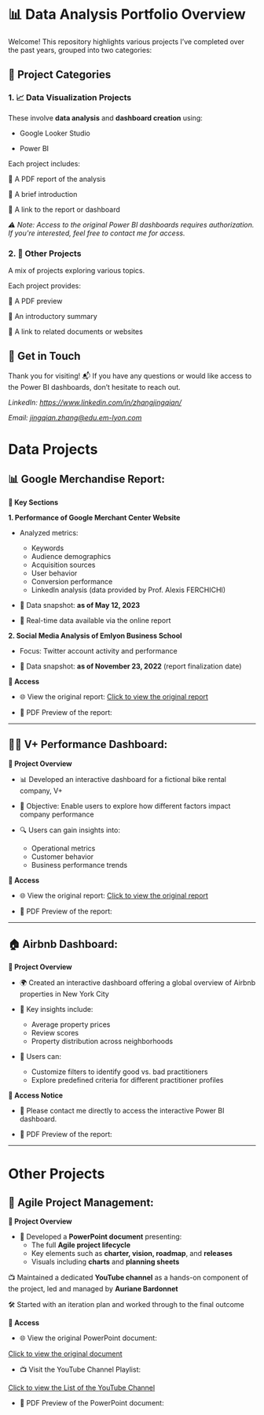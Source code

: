 # 📊 Data Analysis Portfolio Overview
Welcome! This repository highlights various projects I’ve completed over the past years, grouped into two categories:

## 🧩 Project Categories
### 1. 📈 Data Visualization Projects
These involve **data analysis** and **dashboard creation** using:

 - Google Looker Studio

 - Power BI

Each project includes:

📄 A PDF report of the analysis

📝 A brief introduction

🔗 A link to the report or dashboard

*⚠️ Note: Access to the original Power BI dashboards requires authorization.*
*If you're interested, feel free to contact me for access.*

### 2. 🧠 Other Projects
A mix of projects exploring various topics.

Each project provides:

📄 A PDF preview

📝 An introductory summary

🔗 A link to related documents or websites

## 🤝 Get in Touch
Thank you for visiting!
📬 If you have any questions or would like access to the Power BI dashboards, don’t hesitate to reach out. 

*LinkedIn: https://www.linkedin.com/in/zhangjingqian/*

*Email: jingqian.zhang@edu.em-lyon.com*



# **Data Projects**

## 📊 Google Merchandise Report: 

**📌 Key Sections**

**1. Performance of Google Merchant Center Website**

- Analyzed metrics:
  - Keywords
  - Audience demographics
  - Acquisition sources
  - User behavior
  - Conversion performance
  - LinkedIn analysis (data provided by Prof. Alexis FERCHICHI)

- 📅 Data snapshot: **as of May 12, 2023**

- 🔄 Real-time data available via the online report

**2. Social Media Analysis of Emlyon Business School**

- Focus: Twitter account activity and performance

- 📅 Data snapshot: **as of November 23, 2022** (report finalization date)

**🔗 Access**

- 🌐 View the original report: [Click to view the original report](https://lookerstudio.google.com/reporting/ad490fbf-4f46-4ab4-81a9-3533b4d3a30b/page/p_3q2nhog10c)

- 📄 PDF Preview of the report:

<object data="GoogleMerchandiseReport.pdf" width="650" height="650" type='application/pdf'></object>

---

## 🚴‍♂️ V+ Performance Dashboard:

**📌 Project Overview**
- 📊 Developed an interactive dashboard for a fictional bike rental company, V+

- 🎯 Objective: Enable users to explore how different factors impact company performance

- 🔍 Users can gain insights into:
  - Operational metrics
  - Customer behavior
  - Business performance trends

**🔗 Access**

- 🌐 View the original report: [Click to view the original report](https://lookerstudio.google.com/reporting/3022e5e8-4987-4f9e-a16f-4cb14fad147e/page/p_19fry1a03c)

- 📄 PDF Preview of the report:

<object data="V+_Performance_Dashboard.pdf" width="650" height="650" type='application/pdf'></object>

---

## 🏠 Airbnb Dashboard:

**📌 Project Overview**
- 🌍 Created an interactive dashboard offering a global overview of Airbnb properties in New York City

- 🧩 Key insights include:
  -  Average property prices
  - Review scores
  - Property distribution across neighborhoods

- 🎯 Users can:
  - Customize filters to identify good vs. bad practitioners
  - Explore predefined criteria for different practitioner profiles

**🔐 Access Notice**

- 📩 Please contact me directly to access the interactive Power BI dashboard.

- 📄 PDF Preview of the report:

<object data="PowerBI_AirBnB_Dashboard.pdf" width="650" height="650" type='application/pdf'></object>

***

# **Other Projects**

## 🧠 Agile Project Management:
**📌 Project Overview**
- 📄 Developed a **PowerPoint document** presenting:
  - The full **Agile project lifecycle**
  - Key elements such as **charter, vision, roadmap**, and **releases**
  - Visuals including **charts** and **planning sheets**

📺 Maintained a dedicated **YouTube channel** as a hands-on component of the project, led and managed by **Auriane Bardonnet**

🛠️ Started with an iteration plan and worked through to the final outcome

**🔗 Access**

- 🌐 View the original PowerPoint document:

 [Click to view the original document](https://www.canva.com/design/DAFkLPXe7Jk/TDRVteG82hZ7Fy2grCg60g/view?utm_content=DAFkLPXe7Jk&utm_campaign=designshare&utm_medium=link&utm_source=publishsharelink)

- 📺 Visit the YouTube Channel Playlist:
 
[Click to view the List of the YouTube Channel](https://www.youtube.com/playlist?list=PLmNfvsiRta7lWcorqHmkWiDgAVgvJ6H_Z)

- 📄 PDF Preview of the PowerPoint document:

<object data="SUPADISCOVER PPT_compressed.pdf" width="650" height="650" type='application/pdf'></object>
